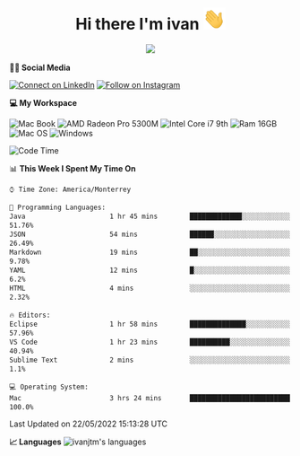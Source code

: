 <h1 align="center">Hi there I'm ivan <img src="https://raw.githubusercontent.com/ABSphreak/ABSphreak/master/gifs/Hi.gif" width="40px" /></h1>
<div align="center">
<img src="http://github-readme-streak-stats.herokuapp.com?user=ivanjtm&hide_border=true&background=00000000&border=FFFFFF00&sideNums=A8A8A8&sideLabels=A8A8A8&currStreakNum=FFC93C&dates=A8A8A8)](https://git.io/streak-stats"/>
</div>

**👦🏻 Social Media**

[![Connect on LinkedIn](https://img.shields.io/badge/LinkedIn-%230077B5.svg?&style=flat-square&logo=linkedin&logoColor=white)](https://www.linkedin.com/in/ivanjtm)
[![Follow on Instagram](https://img.shields.io/badge/Instagram-E4405F?style=flat-square&logo=instagram&logoColor=white)](https://www.instagram.com/ivanjtm)

**💻 My Workspace**

![Mac Book](https://img.shields.io/badge/Apple-MacBook_Pro_2019-999999?style=flat-square&logo=apple&logoColor=white)
![AMD Radeon Pro 5300M](https://img.shields.io/badge/AMD-Radeon_Pro_5300M-ED1C24?style=flat-square&logo=amd&logoColor=white)
![Intel Core i7 9th](https://img.shields.io/badge/Intel-Core_i7_9th-0071C5?style=flat-square&logo=intel&logoColor=white)
![Ram 16GB](https://img.shields.io/badge/RAM-16GB-230071C5?style=flat-square&logoColor=white)
![Mac OS](https://img.shields.io/badge/Mac%20OS-000000?style=flat-square&logo=apple&logoColor=white)
![Windows](https://img.shields.io/badge/Windows-0078D6?style=flat-square&logo=windows&logoColor=white)


<!--START_SECTION:waka-->
![Code Time](http://img.shields.io/badge/Code%20Time-684%20hrs%204%20mins-blue)

📊 **This Week I Spent My Time On** 

```text
⌚︎ Time Zone: America/Monterrey

💬 Programming Languages: 
Java                     1 hr 45 mins        █████████████░░░░░░░░░░░░   51.76% 
JSON                     54 mins             ██████░░░░░░░░░░░░░░░░░░░   26.49% 
Markdown                 19 mins             ██░░░░░░░░░░░░░░░░░░░░░░░   9.78% 
YAML                     12 mins             █░░░░░░░░░░░░░░░░░░░░░░░░   6.2% 
HTML                     4 mins              ░░░░░░░░░░░░░░░░░░░░░░░░░   2.32%

🔥 Editors: 
Eclipse                  1 hr 58 mins        ██████████████░░░░░░░░░░░   57.96% 
VS Code                  1 hr 23 mins        ██████████░░░░░░░░░░░░░░░   40.94% 
Sublime Text             2 mins              ░░░░░░░░░░░░░░░░░░░░░░░░░   1.1%

💻 Operating System: 
Mac                      3 hrs 24 mins       █████████████████████████   100.0%

```


 Last Updated on 22/05/2022 15:13:28 UTC
<!--END_SECTION:waka-->
**📈 Languages**
 ![ivanjtm's languages](https://wakatime.com/share/@ivanjtm/a32f83c6-d0c9-49a4-a5ae-d0440b950377.svg)
